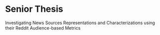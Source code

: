 # Senior Thesis

Investigating News Sources Representations and Characterizations using their Reddit Audience-based Metrics
